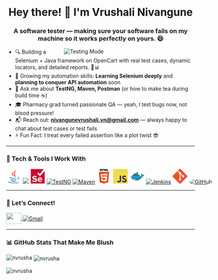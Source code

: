 <h1 align="center">Hey there! 👋 I'm Vrushali Nivangune</h1>
<h3 align="center">A software tester — making sure your software fails on my machine so it works perfectly on yours. 😄</h3>
<img align="right" alt="Testing Mode" width="350" src="https://i.pinimg.com/originals/e7/26/c7/e726c74ac081eed50feee1433d12c998.gif">

- 🔍 Building a Selenium + Java framework on OpenCart with real test cases, dynamic locators, and detailed reports. 🧪📊
- 🌱 Growing my automation skills: **Learning Selenium deeply** and **planning to conquer API automation** soon  
- 💬 Ask me about **TestNG, Maven, Postman** (or how to make tea during build time ☕)  
- 🎓 Pharmacy grad turned passionate QA — yeah, I test bugs now, not blood pressure!  
- 📬 Reach out: **nivangunevrushali.vn@gmail.com** — always happy to chat about test cases or test fails  
- ⚡ Fun Fact: I treat every failed assertion like a plot twist 😎

---

<h3 align="left">🧩 Tech & Tools I Work With</h3>

<p align="left" style="white-space: nowrap;">
  <!-- Java -->
  <a href="#"><img src="https://raw.githubusercontent.com/devicons/devicon/master/icons/java/java-original.svg" width="40" /></a>
  <!-- Postman -->
  <a href="#"><img src="https://www.vectorlogo.zone/logos/getpostman/getpostman-icon.svg" width="40" /></a>
  <!-- Selenium -->
  <a href="#"><img src="https://raw.githubusercontent.com/devicons/devicon/master/icons/selenium/selenium-original.svg" width="40" /></a>
  <!-- TestNG -->
  <a href="#"><img src="https://avatars.githubusercontent.com/u/12528662?s=200&v=4" width="40" title="TestNG"/></a>
  <!-- Maven -->
  <a href="#"><img src="https://encrypted-tbn0.gstatic.com/images?q=tbn:ANd9GcQ7j-TME_dex1aKFg4hd_6CTsxZx_duYzmVkkbNA6Foz6XV-LrMtqSIKHmdcxS3B_h-kG4&usqp=CAU" width="40" title="Maven"/></a>
  <!-- HTML5 -->
  <a href="#"><img src="https://raw.githubusercontent.com/devicons/devicon/master/icons/html5/html5-original-wordmark.svg" width="40" /></a>
  <!-- JavaScript -->
  <a href="#"><img src="https://raw.githubusercontent.com/devicons/devicon/master/icons/javascript/javascript-original.svg" width="40" /></a>
  <!-- Docker -->
  <a href="#"><img src="https://raw.githubusercontent.com/devicons/devicon/master/icons/docker/docker-original.svg" width="40" title="Docker"/></a>
  <!-- Jenkins -->
  <a href="#"><img src="https://www.vectorlogo.zone/logos/jenkins/jenkins-icon.svg" width="40" title="Jenkins"/></a>
  <!-- Git -->
  <a href="#"><img src="https://raw.githubusercontent.com/devicons/devicon/master/icons/git/git-original.svg" width="40" title="Git"/></a>
  <!-- GitHub -->
 <a href="https://github.com" target="_blank">
  <img src="https://github.githubassets.com/images/modules/logos_page/GitHub-Mark.png" width="40" title="GitHub" style="border-radius: 50%;" />
</a>
</p>

---

<h3 align="left">🔗 Let’s Connect!</h3>

<p align="left">
  <!-- LinkedIn -->
  <a href="https://www.linkedin.com/in/vrushali-nivangune-a256831b0/" target="blank">
    <img align="center" src="https://raw.githubusercontent.com/rahuldkjain/github-profile-readme-generator/master/src/images/icons/Social/linked-in-alt.svg" height="30" width="40" />
  </a>

  <!-- Gmail -->
  <a href="mailto:nivangunevrushali.vn@gmail.com" target="blank">
    <img align="center" src="https://cdn-icons-png.flaticon.com/512/732/732200.png" alt="Gmail" height="40" width="40" />
  </a>
</p>

---

<h3>📊 GitHub Stats That Make Me Blush</h3>

<p><img align="left" src="https://github-readme-stats.vercel.app/api/top-langs?username=nvrusha&show_icons=true&locale=en&layout=compact" alt="nvrusha" /></p>

<p>&nbsp;<img align="center" src="https://github-readme-stats.vercel.app/api?username=nvrusha&show_icons=true&locale=en" alt="nvrusha" /></p>

<p><img align="center" src="https://github-readme-streak-stats.herokuapp.com/?user=nvrusha&" alt="nvrusha" /></p>
